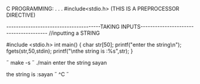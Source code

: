 C PROGRAMMING:
.
.
.
#include<stdio.h> (THIS IS A PREPROCESSOR DIRECTIVE)

---------------------------------------TAKING INPUTS---------------------------------------
//inputting a STRING

#include <stdio.h>
int main()
{
        char str[50];
        printf("enter the string\n");
        fgets(str,50,stdin);
        printf("\nthe string is :%s",str);
}

 make -s
 ./main
enter the string
sayan

the string is :sayan
 ^C
 
